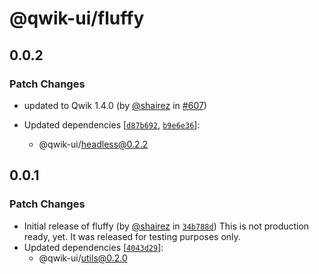 # @qwik-ui/fluffy

## 0.0.2

### Patch Changes

- updated to Qwik 1.4.0 (by [@shairez](https://github.com/shairez) in [#607](https://github.com/qwikifiers/qwik-ui/pull/607))

- Updated dependencies [[`d87b692`](https://github.com/qwikifiers/qwik-ui/commit/d87b692309502a019a8be9ae45dc0d13b72caa98), [`b9e6e36`](https://github.com/qwikifiers/qwik-ui/commit/b9e6e364ea9fb1b6c29469f1dc1338c6900f3c17)]:
  - @qwik-ui/headless@0.2.2

## 0.0.1

### Patch Changes

- Initial release of fluffy (by [@shairez](https://github.com/shairez) in [`34b788d`](https://github.com/qwikifiers/qwik-ui/commit/34b788d4ac30f4c4439c52066bdd259535b4efdb))
  This is not production ready, yet. It was released for testing purposes only.
- Updated dependencies [[`4043d29`](https://github.com/qwikifiers/qwik-ui/commit/4043d29dcc39b03f16c79d659da592af3fbeafeb)]:
  - @qwik-ui/utils@0.2.0
